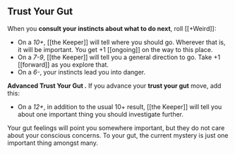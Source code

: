 ## Trust Your Gut

When you **consult your instincts about what to do next**, roll [[+Weird]]: 
- On a *10+*, [[the Keeper]] will tell where you should go. Wherever that is, it will be important. You get +1 [[ongoing]] on the way to this place. 
- On a *7-9*, [[the Keeper]] will tell you a general direction to go. Take +1 [[forward]] as you explore that. 
- On a *6-*, your instincts lead you into danger. 

**Advanced Trust Your Gut .** If you advance your **trust your gut** move, add this: 
- On a *12+*, in addition to the usual 10+ result, [[the Keeper]] will tell you about one important thing you should investigate further.

Your gut feelings will point you somewhere important, but they do not care about your conscious concerns. To your gut, the current mystery is just one important thing amongst many.